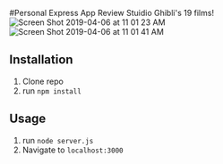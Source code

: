 #Personal Express App
Review Stuidio Ghibli's 19 films!
![Screen Shot 2019-04-06 at 11 01 23 AM](https://user-images.githubusercontent.com/45410954/55671212-8cdbe400-585b-11e9-8579-77de19fe136e.png)
![Screen Shot 2019-04-06 at 11 01 41 AM](https://user-images.githubusercontent.com/45410954/55671214-91a09800-585b-11e9-8f59-1bc86e721098.png)

## Installation

1. Clone repo
2. run `npm install`

## Usage

1. run `node server.js`
2. Navigate to `localhost:3000`

